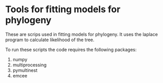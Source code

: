 # Tools for fitting models for phylogeny

These are scrips used in fitting models for phylogeny. It uses the laplace program to calculate likelihood of the tree.

To run these scripts the code requires the following packages:
1. numpy
2. multiprocessing
3. pymultinest
4. emcee